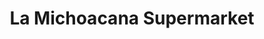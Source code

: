 ---
title: "La Michoacana Supermarket"
url: /lewisville/la-michoacana-supermarket/
shop: supermarket
---